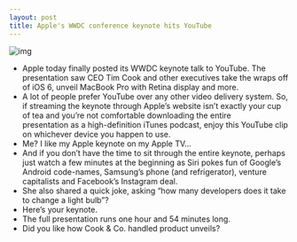 ```yaml
---
layout: post
title: Apple's WWDC conference keynote hits YouTube
---
```

![img](http://media.idownloadblog.com/wp-content/uploads/2012/06/applekeynote2012-e1339782328632.jpg)
* Apple today finally posted its WWDC keynote talk to YouTube. The presentation saw CEO Tim Cook and other executives take the wraps off of iOS 6, unveil MacBook Pro with Retina display and more.
* A lot of people prefer YouTube over any other video delivery system. So, if streaming the keynote through Apple’s website isn’t exactly your cup of tea and you’re not comfortable downloading the entire presentation as a high-definition iTunes podcast, enjoy this YouTube clip on whichever device you happen to use.
* Me? I like my Apple keynote on my Apple TV…
* And if you don’t have the time to sit through the entire keynote, perhaps just watch a few minutes at the beginning as Siri pokes fun of Google’s Android code-names, Samsung’s phone (and refrigerator), venture capitalists and Facebook’s Instagram deal.
* She also shared a quick joke, asking “how many developers does it take to change a light bulb”?
* Here’s your keynote.
* The full presentation runs one hour and 54 minutes long.
* Did you like how Cook & Co. handled product unveils?

